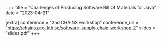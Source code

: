 +++
title = "Challenges of Producing Software Bill Of Materials for Java"
date = "2023-04-21"

[extra]
conference = "2nd CHAINS workshop"
conference_url = "https://chains.proj.kth.se/software-supply-chain-workshop-2"
slides = "slides.pdf"
+++
